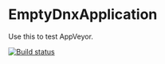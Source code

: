 # EmptyDnxApplication
Use this to test AppVeyor.

[![Build status](https://ci.appveyor.com/api/projects/status/iclgm74c1rpd7i28?svg=true)](https://ci.appveyor.com/project/druss/emptydnxapplication)
